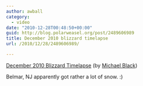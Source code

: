 ```yaml
---
author: awball
category:
  - video
date: "2010-12-28T00:48:50+00:00"
guid: http://blog.polarweasel.org/post/2489606989
title: December 2010 blizzard timelapse
url: /2010/12/28/2489606989/

---
```

[December 2010 Blizzard Timelapse](http://vimeo.com/18213768) (by [Michael Black](http://vimeo.com/user4157263))

Belmar, NJ apparently got rather a lot of snow. :)
